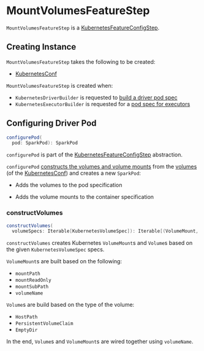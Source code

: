 # MountVolumesFeatureStep

`MountVolumesFeatureStep` is a [KubernetesFeatureConfigStep](KubernetesFeatureConfigStep.md).

## Creating Instance

`MountVolumesFeatureStep` takes the following to be created:

* <span id="conf"> [KubernetesConf](KubernetesConf.md)

`MountVolumesFeatureStep` is created when:

* `KubernetesDriverBuilder` is requested to [build a driver pod spec](KubernetesDriverBuilder.md#buildFromFeatures)
* `KubernetesExecutorBuilder` is requested for a [pod spec for executors](KubernetesExecutorBuilder.md#buildFromFeatures)

## <span id="configurePod"> Configuring Driver Pod

```scala
configurePod(
  pod: SparkPod): SparkPod
```

`configurePod` is part of the [KubernetesFeatureConfigStep](KubernetesFeatureConfigStep.md#configurePod) abstraction.

`configurePod` [constructs the volumes and volume mounts](#constructVolumes) from the [volumes](KubernetesConf.md#volumes) (of the [KubernetesConf](#conf)) and creates a new `SparkPod`:

* Adds the volumes to the pod specification

* Adds the volume mounts to the container specification

### <span id="constructVolumes"> constructVolumes

```scala
constructVolumes(
  volumeSpecs: Iterable[KubernetesVolumeSpec]): Iterable[(VolumeMount, Volume)]
```

`constructVolumes` creates Kubernetes `VolumeMount`s and `Volume`s based on the given `KubernetesVolumeSpec` specs.

`VolumeMount`s are built based on the following:

* `mountPath`
* `mountReadOnly`
* `mountSubPath`
* `volumeName`

`Volume`s are build based on the type of the volume:

* `HostPath`
* `PersistentVolumeClaim`
* `EmptyDir`

In the end, `Volume`s and `VolumeMount`s are wired together using `volumeName`.
